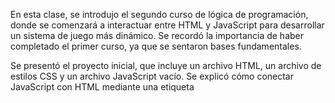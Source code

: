 En esta clase, se introdujo el segundo curso de lógica de programación, donde se comenzará a interactuar entre HTML y JavaScript para desarrollar un sistema de juego más dinámico. Se recordó la importancia de haber completado el primer curso, ya que se sentaron bases fundamentales.

Se presentó el proyecto inicial, que incluye un archivo HTML, un archivo de estilos CSS y un archivo JavaScript vacío. Se explicó cómo conectar JavaScript con HTML mediante una etiqueta <script> en el archivo HTML, utilizando el atributo src para incluir el archivo JavaScript.

Se introdujo el concepto del Document Object Model (DOM), que permite a JavaScript acceder y manipular los elementos HTML. Se explicó cómo utilizar el método querySelector para seleccionar elementos del DOM, como un encabezado <h1> y un párrafo <p>. Se mostró cómo asignar texto a estos elementos utilizando la propiedad innerHTML.

Finalmente, se destacó la importancia de activar el live server en Visual Studio Code para ver los cambios en tiempo real en el navegador. Se concluyó la clase con la promesa de seguir mejorando el sistema del juego en las próximas lecciones.



En esta clase, se introdujo el concepto de interacción con el HTML a través de JavaScript, enfocándose en los eventos, especialmente el evento de clic. Se explicó que los botones en HTML permiten a los usuarios realizar acciones, y que cada acción se puede capturar como un evento en JavaScript.

Se destacó la importancia de los eventos, como el clic y el mouse over, y cómo estos pueden mejorar la experiencia del usuario (UX). Se mostró cómo se pueden definir eventos en HTML utilizando el prefijo on, específicamente onclick, que permite ejecutar código JavaScript cuando se hace clic en un botón.

Además, se presentó el concepto de funciones en JavaScript, explicando que una función es un bloque de código que realiza una tarea específica. Se discutieron las convenciones para nombrar funciones y se mostró cómo declarar una función utilizando la palabra reservada function. Finalmente, se demostró cómo llamar a una función desde el HTML y se realizó una prueba con una alerta para confirmar que la función se estaba ejecutando correctamente.

La clase concluyó mencionando que se continuará desarrollando la lógica de la función en el próximo video.
Copiar texto de Luri al portapapeles



Aquí tienes un resumen de los temas enseñados en esta aula:

    Cargamos el proyecto con HTML y CSS para crear la estructura y el estilo de la página que usaremos durante el curso.
    Aprendimos a manipular el contenido de los elementos HTML, como H1 y párrafos (p), utilizando JavaScript para cambiar dinámicamente el texto mostrado en la página.
    Comprendimos la importancia de la interacción entre HTML y JavaScript para crear páginas web dinámicas e interactivas.

En la próxima aula:

    Aprenderemos qué son las funciones de manera práctica y cuál es su importancia en la carrera de desarrollo de software.



